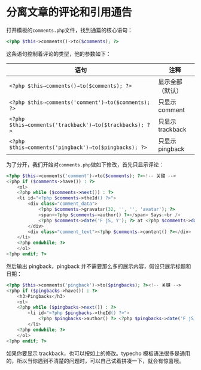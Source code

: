# 分离文章的评论和引用通告

打开模板的`comments.php`文件，找到通篇的核心语句：

```php
<?php $this->comments()->to($comments); ?>
```

这条语句控制着评论的类型，他的参数如下：

| 语句                                                     | 注释             |
| -------------------------------------------------------- | ---------------- |
| `<?php $this→comments()→to($comments); ?> `              | 显示全部（默认） |
| `<?php $this→comments('comment')→to($comments); ?> `     | 只显示 comment   |
| `<?php $this→comments('trackback')→to($trackbacks); ?> ` | 只显示 trackback |
| `<?php $this→comments('pingback')→to($pingbacks); ?>`    | 只显示 pingback  |

为了分开，我们开始对`comments.php`做如下修改，首先只显示评论：

```php
<?php $this->comments('comment')->to($comments); ?><!-- 关键 -->
<?php if ($comments->have()) : ?>
	<ol>
	<?php while ($comments->next()) : ?>
	<li id="<?php $comments->theId() ?>">
		<div class="comment_data">
			<?php $comments->gravatar(32, '', '', 'avatar'); ?>
			<span><?php $comments->author() ?></span> Says:<br />
			<?php $comments->date('F jS, Y'); ?> at <?php $comments->date('h:i a'); ?>
		</div>
		<div class="comment_text"><?php $comments->content() ?></div>
	</li>
	<?php endwhile; ?>
	</ol>
<?php endif; ?>
```

然后输出 pingback，pingback 并不需要那么多的展示内容，假设只展示标题和日期：

```php
<?php $this->comments('pingback')->to($pingbacks); ?><!-- 关键 -->
<?php if ($pingbacks->have()) : ?>
	<h3>Pingbacks</h3>
	<ol>
	<?php while ($pingbacks->next()) : ?>
		<li id="<?php $pingbacks->theId() ?>">
			<?php $pingbacks->author() ?> <?php $pingbacks->date('F jS, Y'); ?>
		</li>
	<?php endwhile; ?>
	</ol>
<?php endif; ?>
```

如果你要显示 trackback，也可以按如上的修改。typecho 模板语法很多是通用的，所以当你遇到不清楚的问题时，可以自己试着拼凑一下，就会有惊喜哦。